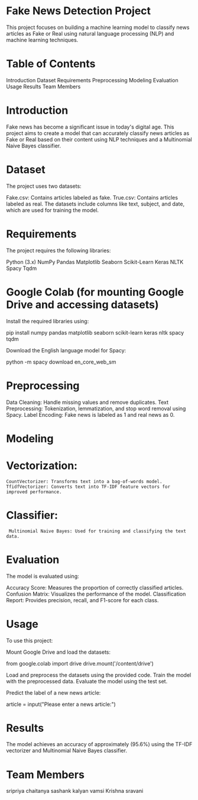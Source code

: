 # Fake News Detection Project
This project focuses on building a machine learning model to classify news articles as Fake or Real using natural language processing (NLP) and machine learning techniques.

# Table of Contents
Introduction
Dataset
Requirements
Preprocessing
Modeling
Evaluation
Usage
Results
Team Members

# Introduction
Fake news has become a significant issue in today's digital age. This project aims to create a model that can accurately classify news articles as Fake or Real based on their content using NLP techniques and a Multinomial Naive Bayes classifier.

# Dataset
The project uses two datasets:

Fake.csv: Contains articles labeled as fake.
True.csv: Contains articles labeled as real.
The datasets include columns like text, subject, and date, which are used for training the model.

# Requirements
The project requires the following libraries:

Python (3.x)
NumPy
Pandas
Matplotlib
Seaborn
Scikit-Learn
Keras
NLTK
Spacy
Tqdm
# Google Colab (for mounting Google Drive and accessing datasets)
Install the required libraries using:

pip install numpy pandas matplotlib seaborn scikit-learn keras nltk spacy tqdm

Download the English language model for Spacy:

python -m spacy download en_core_web_sm

# Preprocessing
Data Cleaning: Handle missing values and remove duplicates.
Text Preprocessing: Tokenization, lemmatization, and stop word removal using Spacy.
Label Encoding: Fake news is labeled as 1 and real news as 0.
# Modeling
  # Vectorization:
    CountVectorizer: Transforms text into a bag-of-words model.
    TfidfVectorizer: Converts text into TF-IDF feature vectors for improved performance.
  # Classifier:
     Multinomial Naive Bayes: Used for training and classifying the text data.
# Evaluation
The model is evaluated using:

Accuracy Score: Measures the proportion of correctly classified articles.
Confusion Matrix: Visualizes the performance of the model.
Classification Report: Provides precision, recall, and F1-score for each class.
# Usage
To use this project:

Mount Google Drive and load the datasets:

from google.colab import drive
drive.mount('/content/drive')

Load and preprocess the datasets using the provided code.
Train the model with the preprocessed data.
Evaluate the model using the test set.

Predict the label of a new news article:

article = input("Please enter a news article:")

# Results
The model achieves an accuracy of approximately (95.6%) using the TF-IDF vectorizer and Multinomial Naive Bayes classifier.

# Team Members
sripriya
chaitanya
sashank
kalyan
vamsi Krishna
sravani

